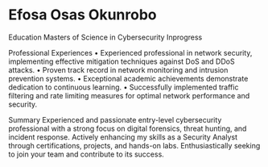 # Efosa Osas Okunrobo

Education
Masters of Science in Cybersecurity Inprogress

Professional Experiences 
• Experienced professional in network security, implementing effective mitigation techniques against DoS and DDoS attacks.
• Proven track record in network monitoring and intrusion prevention systems.
• Exceptional academic achievements demonstrate dedication to continuous learning.
• Successfully implemented traffic filtering and rate limiting measures for optimal network performance and security.

Summary
Experienced and passionate entry-level cybersecurity professional with a strong focus on digital forensics, threat hunting, and incident response. Actively enhancing my skills as a Security Analyst through certifications, projects, and hands-on labs. Enthusiastically seeking to join your team and contribute to its success.
